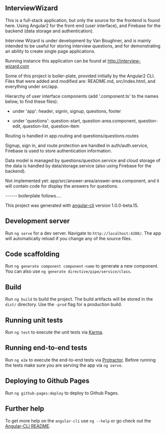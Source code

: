 ## InterviewWizard

This is a full-stack application, but only the source for the frontend is found here.  Using Angular2 for the front-end (user interface), and Firebase for the backend (data storage and authentication).

Interview Wizard is under development by Van Boughner, and is mainly intended to be useful for storing interview questions, and for demonstrating an ability to create single page applications.

Running instance this application can be found at http://interview-wizard.com

Some of this project is boiler-plate, provided initially by the Angular2 CLI. Files that were added and modified are: README.md, src/index.html, and everything under src/app. 

Hierarchy of user interface components (add '.component.ts' to the names below, to find these files):

- under 'app': header, signin, signup, questions, footer

- under 'questions': question-start, question-area.component, question-edit, question-list, question-item


Routing is handled in app.routing and questions/questions.routes
 
Signup, sign in, and route protection are handled in auth/auth.service, Firebase is used to store authentication information.

Data model is managed by questions/question.service and cloud storage of the data is handled by data/storage.service (also using Firebase for the backend).

Not implemented yet: app/src/answer-area/answer-area.component, and it will contain code for display the answers for questions.



------ boilerplate follows....

This project was generated with [angular-cli](https://github.com/angular/angular-cli) version 1.0.0-beta.15.

## Development server
Run `ng serve` for a dev server. Navigate to `http://localhost:4200/`. The app will automatically reload if you change any of the source files.

## Code scaffolding

Run `ng generate component component-name` to generate a new component. You can also use `ng generate directive/pipe/service/class`.

## Build

Run `ng build` to build the project. The build artifacts will be stored in the `dist/` directory. Use the `-prod` flag for a production build.

## Running unit tests

Run `ng test` to execute the unit tests via [Karma](https://karma-runner.github.io).

## Running end-to-end tests

Run `ng e2e` to execute the end-to-end tests via [Protractor](http://www.protractortest.org/). 
Before running the tests make sure you are serving the app via `ng serve`.

## Deploying to Github Pages

Run `ng github-pages:deploy` to deploy to Github Pages.

## Further help

To get more help on the `angular-cli` use `ng --help` or go check out the [Angular-CLI README](https://github.com/angular/angular-cli/blob/master/README.md).
